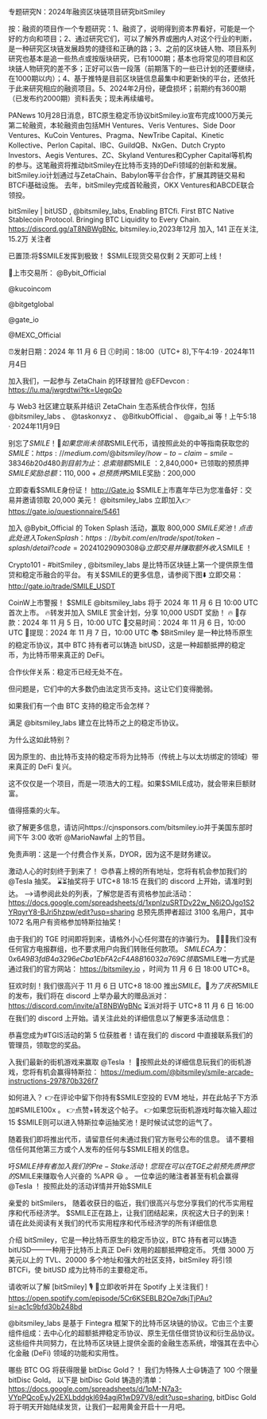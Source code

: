 专题研究N：2024年融资区块链项目研究bitSmiley 



按：融资的项目作一个专题研究：1、融资了，说明得到资本界看好，可能是一个好的方向和项目；2、通过研究它们，可以了解外界或圈内人对这个行业的判断，是一种研究区块链发展趋势的捷径和正确的路；3、之前的区块链人物、项目系列研究也基本是追一些热点或按版块研究，已有1000期；基本也将常见的项目和区块链人物研究的差不多；正好可以告一段落（前期落下的一些已计划的还要继续，在1000期以内）；4、基于推特是目前区块链信息最集中和更新快的平台，还依托于此来研究相应的融资项目。5、2024年2月份，硬盘损坏；前期约有3600期（已发布约2000期）资料丢失；现未再续编号。


PANews 10月28日消息，BTC原生稳定币协议bitSmiley.io宣布完成1000万美元第二轮融资，本轮融资由包括MH Ventures、Veris Ventures、Side Door Ventures、KuCoin Ventures、Pragma、NewTribe Capital、Kinetic Kollective、Perlon Capital、IBC、GuildQB、NxGen、Dutch Crypto Investors、Aegis Ventures、ZC、Skyland Ventures和Cypher Capital等机构的参与。这笔融资将推动bitSmiley在比特币支持的DeFi领域的创新和发展。bitSmiley.io计划通过与ZetaChain、Babylon等平台合作，扩展其跨链交易和BTCFi基础设施。
去年，bitSmiley完成首轮融资，OKX Ventures和ABCDE联合领投。

bitSmiley | bitUSD
,
@bitsmiley_labs,
Enabling BTCfi. First BTC Native Stablecoin Protocol. Bringing BTC Liquidity to Every Chain. 
https://discord.gg/aT8NBWgBNc,
bitsmiley.io,2023年12月 加入,
141 正在关注,
15.2万 关注者


已置顶:将$SMILE发挥到极致！
$SMILE现货交易仅剩 2 天即可上线！

🔹上市交易所：
@Bybit_Official

@kucoincom

@bitgetglobal

@gate_io

@MEXC_Official


⏰发射日期：2024 年 11 月 6 日
🕕时间：18:00（UTC+ 8),下午4:19 · 2024年11月4日

加入我们，一起参与 ZetaChain 的环球冒险
@EFDevcon
 : https://lu.ma/jwgrdtwi?tk=UegpQo

与 Web3 社区建立联系并结识 ZetaChain 生态系统合作伙伴，包括
@bitsmiley_labs
 、 
@taskonxyz
 、 
@BitkubOfficial
 、 
@gaib_ai
等！上午5:18 · 2024年11月9日

别忘了$SMILE ！
🙌如果您尚未领取$SMILE代币，请按照此处的中等指南获取您的$SMILE ：
https://medium.com/@bitsmiley/how-to-claim-smile-38346b20d480
到目前为止：
总索赔额$SMILE ：2,840,000+
已领取的预质押$SMILE奖励总额：110,000+
总预质押$SMILE奖励：200,000

立即查看$SMILE身份证！
http://Gate.io $SMILE上市嘉年华已为您准备好：交易并邀请领取 20,000 美元！ 
@bitsmiley_labs
立即加入👉  https://gate.io/questionnaire/5461

加入
@Bybit_Official
的 Token Splash 活动，赢取 800,000 $SMILE奖池！
点击此处进入Token Splash：
https://bybit.com/en/trade/spot/token-splash/detail?code=20241029090308
😃立即交易并赚取额外收入$SMILE ！

Crypto101 - #bitSmiley
,
@bitsmiley_labs
是比特币区块链上第一个提供原生借贷和稳定币融合的平台。
有关$SMILE的更多信息，请参阅下图⬇️
立即交易： http://gate.io/trade/SMILE_USDT

CoinW上市警报！
$SMILE 
@bitsmiley_labs
将于 2024 年 11 月 6 日 10:00 UTC 首次上市。
🔥转发并加入 SMILE 赏金计划，分享 10,000 USDT 奖励！ 🔥
🔸存款：2024 年 11 月 5 日，10:00 UTC
🔸交易时间：2024 年 11 月 6 日，10:00 UTC
🔸提现：2024 年 11 月 7 日，10:00 UTC
📚 $BitSmiley 是一种比特币原生的稳定币协议，其中 BTC 持有者可以铸造 bitUSD，这是一种超额抵押的稳定币，为比特币带来真正的 DeFi。

合作伙伴关系：稳定币已经无处不在。

但问题是，它们中的大多数仍由法定货币支持。这让它们变得脆弱。

如果我们有一个由 BTC 支持的稳定币会怎样？

满足
@bitsmiley_labs
建立在比特币之上的稳定币协议。

为什么这如此特别？

因为原生的、由比特币支持的稳定币将为比特币（传统上与以太坊绑定的领域）带来真正的 DeFi 复兴。

这不仅仅是一个项目，而是一项浩大的工程。如果$SMILE成功，就会带来巨额财富。

值得搭乘的火车。

欲了解更多信息，请访问https://cjnsponsors.com/bitsmiley.io并于美国东部时间下午 3:00 收听
@MarioNawfal
上的节目。

免责声明：这是一个付费合作关系，DYOR，因为这不是财务建议。

激动人心的时刻终于到来了！ 😍恭喜上榜的所有地址，您将有机会参加我们的
@Tesla
抽奖。
⌛️⏳抽奖将于 UTC+8 18:15 在我们的 discord 上开始，请准时到达。
-->请参阅此处的列表，了解您是否有资格参加此活动： https://docs.google.com/spreadsheets/d/1xpnIzuSRTDv22w_N6i2OJgo1S2YRqyrY8-BJri5hzpw/edit?usp=sharing
总预先质押者超过 3100 名用户，其中 1072 名用户有资格参加特斯拉抽奖！

由于我们的 TGE 时间即将到来，请格外小心任何潜在的诈骗行为。
🚨🚨🚨我们没有任何官方电报群组，也不要求用户向我们转账任何款项。
$SMILE CA 为：0x6A9B3fdB4a3296eCba1EbFA2cF4A8B16032a769C
领取$SMILE唯一方式是通过我们的官方网站： https://bitsmiley.io ，时间为 11 月 6 日 18:00 UTC+8。

狂欢时刻！我们很高兴于 11 月 6 日 UTC+8 18:00 推出$SMILE 。
🥳为了庆祝$SMILE的发布，我们将在 discord 上举办最大的赠品派对： https://discord.com/invite/aT8NBWgBNc
⏳派对将于 UTC+8 11 月 6 日 16:00 在我们的 discord 上开始。请关注此处的详细信息以了解更多活动信息：

恭喜您成为#TGIS活动的第 5 位获胜者！请在我们的 discord 中直接联系我们的管理员，领取您的奖品。

入我们最新的街机游戏来赢取
@Tesla
 ！
🎲按照此处的详细信息玩我们的街机游戏，您将有机会赢得特斯拉： https://medium.com/@bitsmiley/smile-arcade-instructions-297870b326f7

如何进入？
👉在评论中留下你持有$SMILE空投的 EVM 地址，并在此帖子下方添加#SMILE100x 。
👉点赞+转发这个帖子。
👉如果您玩街机游戏时每次输入超过 15 $SMILE则可以进入特斯拉幸运抽奖池！是时候试试您的运气了。

随着我们即将推出代币，请留意任何未通过我们官方账号公布的信息。
请不要相信任何其他第三方或个人发布的任何与$SMILE相关的信息。

吁$SMILE持有者加入我们的 Pre-Stake 活动！
您现在可以在 TGE 之前预先质押您的$SMILE来赚取令人兴奋的 %APR 😃 。
一位幸运的赌注者甚至有机会赢得
@Tesla
 ！
按照此处的活动详情并开始$SMILE

亲爱的 bitSmilers，
随着收获日的临近，我们很高兴与您分享我们的代币实用程序和代币经济学。
$SMILE正在路上，让我们团结起来，庆祝这大日子的到来！
请在此处阅读有关我们的代币实用程序和代币经济学的所有详细信息

介绍 bitSmiley，它是一种比特币原生的稳定币协议，BTC 持有者可以铸造 bitUSD——一种用于比特币上真正 DeFi 效用的超额抵押稳定币。
凭借 3000 万美元以上的 TVL、20000 多个地址和强大的社区支持，bitSmiley 将引领 BTCFi，使 bitUSD 成为比特币的主要稳定币。

请收听以了解 [bitSmiley] 🎙️
🔗立即收听并在 Spotify 上关注我们！
https://open.spotify.com/episode/5Cr6KSEBLB2Oe7dkjTjPAu?si=ac1c9bfd30b248bd
> 
@bitsmiley_labs
是基于 Fintegra 框架下的比特币区块链的协议。它由三个主要组件组成：去中心化的超额抵押稳定币协议、原生无信任借贷协议和衍生品协议。这些组件共同努力，在比特币区块链上提供全面的金融生态系统，增强其在去中心化金融 (DeFi) 领域的功能和实用性。

哪些 BTC OG 将获得限量 bitDisc Gold？！
我们为特殊人士😃铸造了 100 个限量 bitDisc Gold。
以下是 bitDisc Gold 铸造的清单： https://docs.google.com/spreadsheets/d/1pM-N7a3-VYpPQcoEyJy2EXLbddgkl694agjR1wD97V8/edit?usp=sharing,
bitDisc Gold将于明天开始陆续发货，让我们一起用黄金开启十一月吧。

